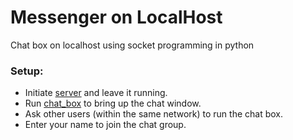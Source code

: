 # Messenger on LocalHost

Chat box on localhost using socket programming in python

### Setup:

- Initiate [server](server.py) and leave it running.
- Run [chat_box](chat_box.py) to bring up the chat window.
- Ask other users (within the same network) to run the chat box.
- Enter your name to join the chat group.
